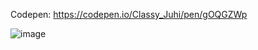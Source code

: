 Codepen: https://codepen.io/Classy_Juhi/pen/gOQGZWp

![image](https://github.com/ClassyJuhi/CSS-Design-Lab/assets/103419567/eaf44f39-efb3-435f-9928-af19fb6d72b5)
